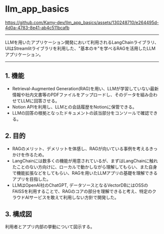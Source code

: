 # llm_app_basics

https://github.com/Kamy-dev/llm_app_basics/assets/130248710/e264495d-4d0a-4783-8e41-ab4c511bcafb

----

LLMを用いたアプリケーション開発において利用されるLangChainライブラリ、UIはStreamlitライブラリを利用した、"基本のキ"を学べるRAGを活用したLLMアプリケーション。

----

## 1. 機能

- Retrieval-Augmented Generation(RAG)を用い、LLMが学習していない最新情報や社内文書等のPDFファイルをアップロードし、そのデータを組み合わせてLLMに回答させる。
- Notion APIを利用し、LLMとの会話履歴をNotionに保管できる。
- LLMの回答の根拠となったドキュメントの該当部分をコンソールで確認できる。

## 2. 目的

- RAGのメリット、デメリットを体感し、RAGが向いている事例を考えるきっかけを作るため。
- LangChainには数多くの機能が用意されているが、まずはLangChainに触れたことのない方向けに、ローカルで動かしながら理解してもらい、また自身で機能拡張などをしてもらい、RAGを用いたLLMアプリの基礎を理解できるアプリを目指した。
- LLMはOpenAI社のChatGPT, データソースとなるVectorDBにはOSSのFAISSを利用することで、RAGのコアの部分を理解できると考え、特定のクラウドAIサービスを敢えて利用しない方針で開発した。

## 3. 構成図

利用者とアプリ内部の挙動について図示する。

